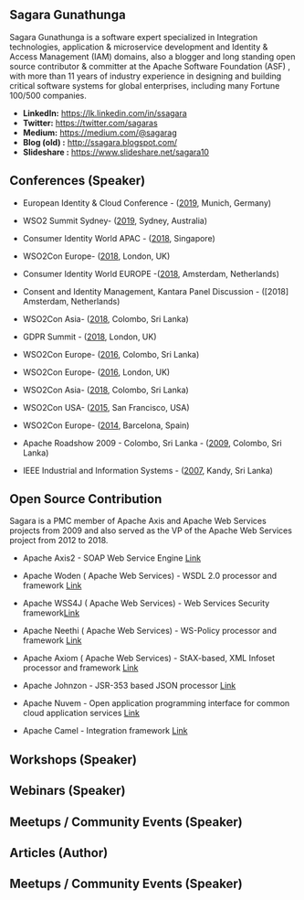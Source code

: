 ## Sagara Gunathunga

Sagara Gunathunga is a software expert specialized in Integration technologies, application & microservice development and Identity &  Access Management (IAM) domains, also a blogger and long standing open source contributor & committer at the Apache Software Foundation (ASF) , with more than 11 years of industry experience in designing and building critical software systems for global enterprises, including many Fortune 100/500 companies. 

* **LinkedIn:** https://lk.linkedin.com/in/ssagara 
* **Twitter:** https://twitter.com/sagaras
* **Medium:** https://medium.com/@sagarag
* **Blog (old) :** http://ssagara.blogspot.com/
* **Slideshare :** https://www.slideshare.net/sagara10

## Conferences (Speaker)

* European Identity & Cloud Conference - ([2019](https://www.kuppingercole.com/events/eic2019/speakers/1880), Munich, Germany)
* WSO2 Summit Sydney- ([2019](https://wso2.com/summit/sydney-2019#Agenda), Sydney, Australia)
* Consumer Identity World APAC - ([2018](https://www.kuppingercole.com/events/ciwapac2018/speakers/1880), Singapore)
* WSO2Con Europe- ([2018](https://eu18.wso2con.com/speakers/), London, UK)
* Consumer Identity World EUROPE -([2018](https://www.kuppingercole.com/events/ciweu2018/speakers/1880), Amsterdam, Netherlands)
* Consent and Identity Management, Kantara Panel Discussion  - ([2018] Amsterdam, Netherlands)

* WSO2Con Asia- ([2018](https://asia18.wso2con.com/speakers/), Colombo, Sri Lanka)
* GDPR Summit - ([2018](https://registration.dataprotectionworldforum.com/EN/gdprsummitapril/GDPR-Roadmap), London, UK)
* WSO2Con Europe- ([2016](https://asia16.wso2con.com/speakers/), Colombo, Sri Lanka)
* WSO2Con Europe- ([2016](https://eu16.wso2con.com/speakers/), London, UK)
* WSO2Con Asia- ([2018](https://asia18.wso2con.com/speakers/), Colombo, Sri Lanka)
* WSO2Con USA- ([2015](https://us15.wso2con.com/speakers/), San Francisco, USA)
* WSO2Con Europe- ([2014](http://eu14.wso2con.com/speakers/), Barcelona, Spain)
* Apache Roadshow 2009 - Colombo, Sri Lanka - ([2009](https://www.slideshare.net/sagara10/wsdl-20-and-apache-woden/), Colombo, Sri Lanka)
* IEEE  Industrial and Information Systems - ([2007](https://ieeexplore.ieee.org/document/45791800), Kandy, Sri Lanka)

## Open Source Contribution 

Sagara is a PMC member of Apache Axis and Apache Web Services projects from 2009 and also served as the VP of the Apache Web Services project from 2012 to 2018.


* Apache Axis2  - SOAP Web Service Engine  [Link](http://axis.apache.org/axis2/java/core/team-list.html)

* Apache Woden ( Apache Web Services) - WSDL 2.0 processor and framework [Link](https://ws.apache.org/woden/projectteam.html)

* Apache WSS4J ( Apache Web Services) - Web Services Security framework[Link](http://ws.apache.org/team-list.html)

* Apache Neethi ( Apache Web Services) - WS-Policy processor and framework [Link](http://ws.apache.org/team-list.html)

* Apache Axiom ( Apache Web Services) - StAX-based, XML Infoset processor and framework [Link](http://ws.apache.org/team-list.html)

* Apache Johnzon - JSR-353 based JSON processor [Link](https://johnzon.apache.org/johnzon-websocket/team-list.html)

* Apache Nuvem - Open application programming interface for common cloud application services [Link](https://incubator.apache.org/projects/nuvem.html)

* Apache Camel - Integration framework  [Link](https://camel.apache.org/components/2.x/castor-dataformat.html)



## Workshops (Speaker)
## Webinars (Speaker)
## Meetups / Community Events (Speaker)
## Articles (Author)
## Meetups / Community Events (Speaker)

